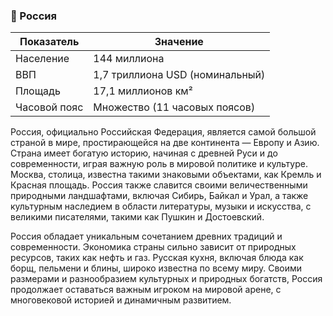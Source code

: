 ### 🥟 Россия

| Показатель   | Значение                        |
|--------------|---------------------------------|
| Население    | 144 миллиона                    |
| ВВП          | 1,7 триллиона USD (номинальный) |
| Площадь      | 17,1 миллионов км²              |
| Часовой пояс | Множество (11 часовых поясов)   |

Россия, официально Российская Федерация, является самой большой страной в мире, простирающейся на две континента —
Европу и Азию. Страна имеет богатую историю, начиная с древней Руси и до современности, играя важную роль в мировой
политике и культуре. Москва, столица, известна такими знаковыми объектами, как Кремль и Красная площадь. Россия также
славится своими величественными природными ландшафтами, включая Сибирь, Байкал и Урал, а также культурным наследием в
области литературы, музыки и искусства, с великими писателями, такими как Пушкин и Достоевский.

Россия обладает уникальным сочетанием древних традиций и современности. Экономика страны сильно зависит от природных
ресурсов, таких как нефть и газ. Русская кухня, включая блюда как борщ, пельмени и блины, широко известна по всему миру.
Своими размерами и разнообразием культурных и природных богатств, Россия продолжает оставаться важным игроком на мировой
арене, с многовековой историей и динамичным развитием.
